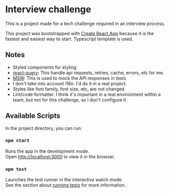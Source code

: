 # Interview challenge

This is a project made for a tech challenge required in an interview process.

This project was bootstrapped with [Create React App](https://github.com/facebook/create-react-app) because it is the fastest and easiest way to start.
Typescript template is used.

## Notes

- Styled components for styling.
- [react-query](https://react-query.tanstack.com/): This handle api requests, retries, cache, errors, etc for me.
- [MSW](https://mswjs.io/): This is used to mock the API responses in tests
- I don't take into account i18n. I'd do it in a real project.
- Styles like font family, font size, etc, are not changed
- Lint/code formatter. I think it's important in a real environment within a team, but not for this challenge, so I don't configure it. 

## Available Scripts

In the project directory, you can run:

### `npm start`

Runs the app in the development mode.\
Open [http://localhost:3000](http://localhost:3000) to view it in the browser.

### `npm test`

Launches the test runner in the interactive watch mode.\
See the section about [running tests](https://facebook.github.io/create-react-app/docs/running-tests) for more information.
